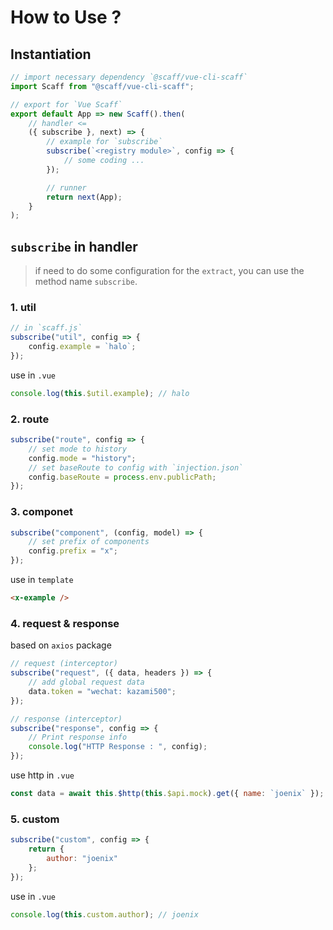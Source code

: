 # How to Use ?

## Instantiation

```js
// import necessary dependency `@scaff/vue-cli-scaff`
import Scaff from "@scaff/vue-cli-scaff";

// export for `Vue Scaff`
export default App => new Scaff().then(
	// handler <=
	({ subscribe }, next) => {
		// example for `subscribe`
		subscribe(`<registry module>`, config => {
			// some coding ...
		});

		// runner
		return next(App);
	}
);
```

## `subscribe` in handler

> if need to do some configuration for the `extract`, you can use the method name `subscribe`.

### 1. util

```js
// in `scaff.js`
subscribe("util", config => {
	config.example = `halo`;
});
```

use in `.vue`

```js
console.log(this.$util.example); // halo
```

### 2. route

```js
subscribe("route", config => {
	// set mode to history
	config.mode = "history";
	// set baseRoute to config with `injection.json`
	config.baseRoute = process.env.publicPath;
});
```

### 3. componet

```js
subscribe("component", (config, model) => {
	// set prefix of components
	config.prefix = "x";
});
```

use in `template`

```html
<x-example />
```

### 4. request & response

based on `axios` package

```js
// request (interceptor)
subscribe("request", ({ data, headers }) => {
	// add global request data
	data.token = "wechat: kazami500";
});

// response (interceptor)
subscribe("response", config => {
	// Print response info
	console.log("HTTP Response : ", config);
});
```

use http in `.vue`

```js
const data = await this.$http(this.$api.mock).get({ name: `joenix` });
```

### 5. custom

```js
subscribe("custom", config => {
	return {
		author: "joenix"
	};
});
```

use in `.vue`

```js
console.log(this.custom.author); // joenix
```

